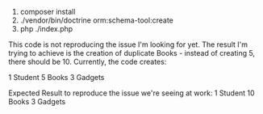 1) composer install
2) ./vendor/bin/doctrine orm:schema-tool:create
3) php ./index.php

This code is not reproducing the issue I'm looking for yet. The result I'm trying to achieve is the creation of
duplicate Books - instead of creating 5, there should be 10. Currently, the code creates:

1 Student
5 Books
3 Gadgets

Expected Result to reproduce the issue we're seeing at work:
1 Student
10 Books
3 Gadgets